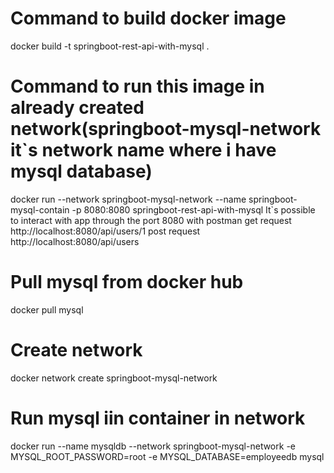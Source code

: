  # Command to build docker image
docker build -t springboot-rest-api-with-mysql .

# Command to run this image in already created network(springboot-mysql-network it`s network name where i have mysql database)
docker run --network springboot-mysql-network --name springboot-mysql-contain -p 8080:8080 springboot-rest-api-with-mysql
It`s possible to interact with app through the port 8080 with postman
get request http://localhost:8080/api/users/1
post request http://localhost:8080/api/users


# Pull mysql from docker hub
docker pull mysql
# Create network
docker network create springboot-mysql-network
# Run mysql iin container in network
docker run --name mysqldb --network springboot-mysql-network -e MYSQL_ROOT_PASSWORD=root -e MYSQL_DATABASE=employeedb mysql
